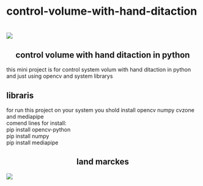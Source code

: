 # control-volume-with-hand-ditaction

<h1>
<img align="center" src="https://img.shields.io/badge/Python-3776AB?style=for-the-badge&logo=python&logoColor=white">
</h1>

<h2 align="center">
control volume with hand ditaction in python
</h2>
<p>
this mini project is for control system volum with hand ditaction in python and just using opencv and system librarys
</p>
<h2>
libraris 
</h2>
<p>
for run this project on your system you shold install opencv numpy cvzone and mediapipe
<br>
comend lines for install:<br>
pip install opencv-python<br>
pip install numpy <br>
pip install mediapipe<br>
</p>
<h2 align="center">
land marckes
</h2>
<img align='center' src="https://github.com/amirali2002/control-volume-with-hand-ditaction-python/assets/85148377/d807d913-71df-4fc3-8d82-4d6b555c7b4c">





